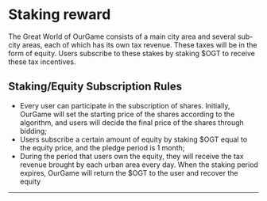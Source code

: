# Staking reward

The Great World of OurGame consists of a main city area and several sub-city areas, each of which has its own tax revenue. These taxes will be in the form of equity. Users subscribe to these stakes by staking $OGT to receive these tax incentives.

## **Staking/Equity Subscription Rules**

* Every user can participate in the subscription of shares. Initially, OurGame will set the starting price of the shares according to the algorithm, and users will decide the final price of the shares through bidding;
* Users subscribe a certain amount of equity by staking $OGT equal to the equity price, and the pledge period is 1 month;
* During the period that users own the equity, they will receive the tax revenue brought by each urban area every day. When the staking period expires, OurGame will return the $OGT to the user and recover the equity





****
